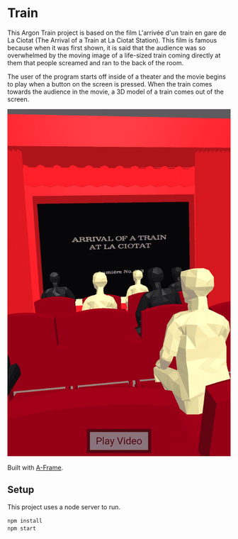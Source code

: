 # Train

This Argon Train project is based on the film L'arrivée d'un train en gare de La Ciotat (The Arrival of a Train at La Ciotat Station). This film is famous because when it was first shown, it is said that the audience was so overwhelmed by the moving image of a life-sized train coming directly at them that people screamed and ran to the back of the room. 

The user of the program starts off inside of a theater and the movie begins to play when a button on the screen is pressed. When the train comes towards the audience in the movie, a 3D model of a train comes out of the screen.

![Theater Picture](/resources/theaterPictureSmaller.png)


Built with [A-Frame](https://aframe.io).

## Setup
This project uses a node server to run.
```sh
npm install
npm start
```




